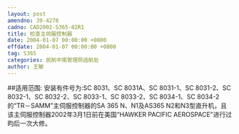 ```yaml
---
layout: post
amendno: 39-4278
cadno: CAD2002-S365-02R1
title: 检查主伺服控制器
date: 2004-01-07 00:00:00 +0800
effdate: 2004-01-07 00:00:00 +0800
tag: S365
categories: 民航中南管理局适航处
author: 王敏
---
```


##适用范围:
安装有件号为:SC 8031、SC 8031A、SC 8031-1、SC 8031-2、SC 8032-1、SC 8032-2、SC 8033-1、SC 8033-2、SC 8034-1、SC 8034-2的“TR－SAMM”主伺服控制器的SA 365 N、N1及AS365 N2和N3型直升机，且该主伺服控制器2002年3月1日前在美国“HAWKER PACIFIC AEROSPACE”进行过昀后一次大修。

